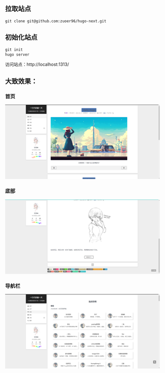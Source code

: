 ## 拉取站点

```
git clone git@github.com:zuoer96/hugo-next.git
```

## 初始化站点

```
git init 
hugo server
```

访问站点：http://localhost:1313/

## 大致效果：

### 首页

![](README/image-20230910193759682.png)

### 底部

![](README/image-20230910193907702.png)

### 导航栏

![](README/image-20230910194004841.png)